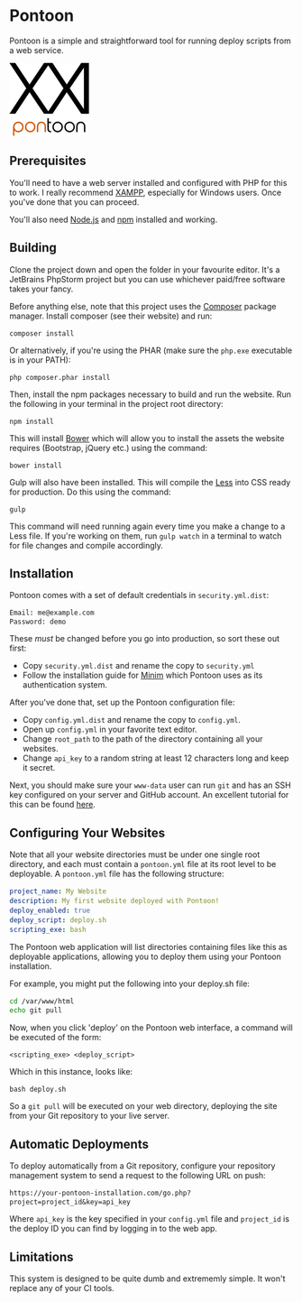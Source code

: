 # Pontoon

Pontoon is a simple and straightforward tool for running deploy scripts from a web service.

![Logo](assets/logo.png)

## Prerequisites
You'll need to have a web server installed and configured with PHP for this to work. I really recommend [XAMPP](https://www.apachefriends.org/), especially for Windows users. Once you've done that you can proceed.

You'll also need [Node.js](https://nodejs.org/en/) and [npm](https://www.npmjs.com/) installed and working.

## Building
Clone the project down and open the folder in your favourite editor. It's a JetBrains PhpStorm project but you can use whichever paid/free software takes your fancy.

Before anything else, note that this project uses the [Composer](https://getcomposer.org/) package manager. Install composer (see their website) and run:

```
composer install
```

Or alternatively, if you're using the PHAR (make sure the `php.exe` executable is in your PATH):

```
php composer.phar install
```

Then, install the npm packages necessary to build and run the website. Run the following in your terminal in the project root directory:

```
npm install
```

This will install [Bower](https://bower.io/) which will allow you to install the assets the website requires (Bootstrap, jQuery etc.) using the command:

```
bower install
```

Gulp will also have been installed. This will compile the [Less](http://lesscss.org/) into CSS ready for production. Do this using the command:

```
gulp
```

This command will need running again every time you make a change to a Less file. If you're working on them, run `gulp watch` in a terminal to watch for file changes and compile accordingly.

## Installation
Pontoon comes with a set of default credentials in `security.yml.dist`:

```
Email: me@example.com
Password: demo
```

These *must* be changed before you go into production, so sort these out first:

* Copy `security.yml.dist` and rename the copy to `security.yml`
* Follow the installation guide for [Minim](https://github.com/lambdacasserole/minim) which Pontoon uses as its authentication system.

After you've done that, set up the Pontoon configuration file:

* Copy `config.yml.dist` and rename the copy to `config.yml`.
* Open up `config.yml` in your favorite text editor.
* Change `root_path` to the path of the directory containing all your websites.
* Change `api_key` to a random string at least 12 characters long and keep it secret.

Next, you should make sure your `www-data` user can run `git` and has an SSH key configured on your server and GitHub account. An excellent tutorial for this can be found [here](http://technotes.tumblr.com/post/33867325150/php-hook-script-that-can-git-pull).

## Configuring Your Websites
Note that all your website directories must be under one single root directory, and each must contain a `pontoon.yml` file at its root level to be deployable. A `pontoon.yml` file has the following structure:

```yaml
project_name: My Website
description: My first website deployed with Pontoon!
deploy_enabled: true
deploy_script: deploy.sh
scripting_exe: bash
```

The Pontoon web application will list directories containing files like this as deployable applications, allowing you to deploy them using your Pontoon installation.

For example, you might put the following into your deploy.sh file:

```bash
cd /var/www/html
echo git pull
```

Now, when you click 'deploy' on the Pontoon web interface, a command will be executed of the form:

```
<scripting_exe> <deploy_script>
```

Which in this instance, looks like:

```
bash deploy.sh
```

So a `git pull` will be executed on your web directory, deploying the site from your Git repository to your live server.

## Automatic Deployments
To deploy automatically from a Git repository, configure your repository management system to send a request to the following URL on push:

```
https://your-pontoon-installation.com/go.php?project=project_id&key=api_key
```

Where `api_key` is the key specified in your `config.yml` file and `project_id` is the deploy ID you can find by logging in to the web app.

## Limitations

This system is designed to be quite dumb and extrememly simple. It won't replace any of your CI tools.
